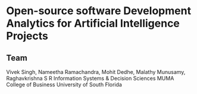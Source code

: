 # Open-source software Development Analytics for Artificial Intelligence Projects

## Team

Vivek Singh, Nameetha Ramachandra, Mohit Dedhe, Malathy Munusamy, Raghavkrishna S R
Information Systems & Decision Sciences
MUMA College of Business
University of South Florida


